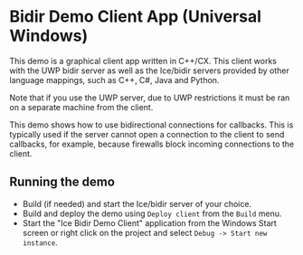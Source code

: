 # Bidir Demo Client App (Universal Windows)

This demo is a graphical client app written in C++/CX. This client
works with the UWP bidir server as well as the Ice/bidir servers provided by
other language mappings, such as C++, C#, Java and Python.

Note that if you use the UWP server, due to UWP restrictions it must be ran on
a separate machine from the client.

This demo shows how to use bidirectional connections for callbacks.
This is typically used if the server cannot open a connection to the
client to send callbacks, for example, because firewalls block
incoming connections to the client.

## Running the demo

* Build (if needed) and start the Ice/bidir server of your choice.
* Build and deploy the demo using `Deploy client` from the `Build` menu.
* Start the "Ice Bidir Demo Client" application from the Windows Start screen
or right click on the project and select `Debug -> Start new instance`.
